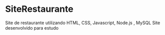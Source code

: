 # SiteRestaurante
Site de restaurante utilizando HTML, CSS, Javascript, Node.js , MySQL
Site desenvolvido para estudo 
